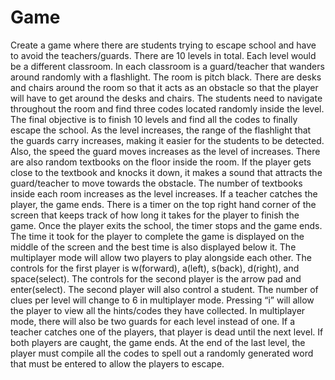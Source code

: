# Game
Create a game where there are students trying to escape school and have to avoid the teachers/guards. There are 10 levels in total. Each level would be a different classroom. In each classroom is a guard/teacher that wanders around randomly with a flashlight. The room is pitch black. There are desks and chairs around the room so that it acts as an obstacle so that the player will have to get around the desks and chairs. The students need to navigate throughout the room and find three codes located randomly inside the level. The final objective is to finish 10 levels and find all the codes to finally escape the school. As the level increases, the range of the flashlight that the guards carry increases, making it easier for the students to be detected. Also, the speed the guard moves increases as the level of increases. There are also random textbooks on the floor inside the room. If the player gets close to the textbook and knocks it down, it makes a sound that attracts the guard/teacher to move towards the obstacle. The number of textbooks inside each room increases as the level increases. If a teacher catches the player, the game ends. There is a timer on the top right hand corner of the screen that keeps track of how long it takes for the player to finish the game. Once the player exits the school, the timer stops and the game ends. The time it took for the player to complete the game is displayed on the middle of the screen and the best time is also displayed below it.
The multiplayer mode will allow two players to play alongside each other. The controls for the first player is w(forward), a(left), s(back), d(right), and space(select). The controls for the second player is the arrow pad and enter(select). The second player will also control a student. The number of clues per level will change to 6 in multiplayer mode. Pressing “i” will allow the player to view all the hints/codes they have collected. In multiplayer mode, there will also be two guards for each level instead of one. If a teacher catches one of the players, that player is dead until the next level. If both players are caught, the game ends. 
At the end of the last level, the player must compile all the codes to spell out a randomly generated word that must be entered to allow the players to escape. 
